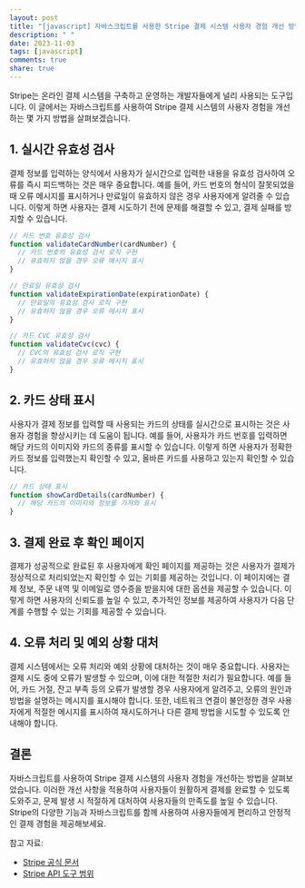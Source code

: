 ```yaml
---
layout: post
title: "[javascript] 자바스크립트를 사용한 Stripe 결제 시스템 사용자 경험 개선 방법"
description: " "
date: 2023-11-03
tags: [javascript]
comments: true
share: true
---
```


Stripe는 온라인 결제 시스템을 구축하고 운영하는 개발자들에게 널리 사용되는 도구입니다. 이 글에서는 자바스크립트를 사용하여 Stripe 결제 시스템의 사용자 경험을 개선하는 몇 가지 방법을 살펴보겠습니다.

## 1. 실시간 유효성 검사

결제 정보를 입력하는 양식에서 사용자가 실시간으로 입력한 내용을 유효성 검사하여 오류를 즉시 피드백하는 것은 매우 중요합니다. 예를 들어, 카드 번호의 형식이 잘못되었을 때 오류 메시지를 표시하거나 만료일이 유효하지 않은 경우 사용자에게 알려줄 수 있습니다. 이렇게 하면 사용자는 결제 시도하기 전에 문제를 해결할 수 있고, 결제 실패를 방지할 수 있습니다.

```javascript
// 카드 번호 유효성 검사
function validateCardNumber(cardNumber) {
  // 카드 번호의 유효성 검사 로직 구현
  // 유효하지 않을 경우 오류 메시지 표시
}

// 만료일 유효성 검사
function validateExpirationDate(expirationDate) {
  // 만료일의 유효성 검사 로직 구현
  // 유효하지 않을 경우 오류 메시지 표시
}

// 카드 CVC 유효성 검사
function validateCvc(cvc) {
  // CVC의 유효성 검사 로직 구현
  // 유효하지 않을 경우 오류 메시지 표시
}
```

## 2. 카드 상태 표시

사용자가 결제 정보를 입력할 때 사용되는 카드의 상태를 실시간으로 표시하는 것은 사용자 경험을 향상시키는 데 도움이 됩니다. 예를 들어, 사용자가 카드 번호를 입력하면 해당 카드의 이미지와 카드의 종류를 표시할 수 있습니다. 이렇게 하면 사용자가 정확한 카드 정보를 입력했는지 확인할 수 있고, 올바른 카드를 사용하고 있는지 확인할 수 있습니다.

```javascript
// 카드 상태 표시
function showCardDetails(cardNumber) {
  // 해당 카드의 이미지와 정보를 가져와 표시
}
```

## 3. 결제 완료 후 확인 페이지

결제가 성공적으로 완료된 후 사용자에게 확인 페이지를 제공하는 것은 사용자가 결제가 정상적으로 처리되었는지 확인할 수 있는 기회를 제공하는 것입니다. 이 페이지에는 결제 정보, 주문 내역 및 이메일로 영수증을 받을지에 대한 옵션을 제공할 수 있습니다. 이렇게 하면 사용자의 신뢰도를 높일 수 있고, 추가적인 정보를 제공하여 사용자가 다음 단계를 수행할 수 있는 기회를 제공할 수 있습니다.

## 4. 오류 처리 및 예외 상황 대처

결제 시스템에서는 오류 처리와 예외 상황에 대처하는 것이 매우 중요합니다. 사용자는 결제 시도 중에 오류가 발생할 수 있으며, 이에 대한 적절한 처리가 필요합니다. 예를 들어, 카드 거절, 잔고 부족 등의 오류가 발생할 경우 사용자에게 알려주고, 오류의 원인과 방법을 설명하는 메시지를 표시해야 합니다. 또한, 네트워크 연결이 불안정한 경우 사용자에게 적절한 메시지를 표시하여 재시도하거나 다른 결제 방법을 시도할 수 있도록 안내해야 합니다.

## 결론

자바스크립트를 사용하여 Stripe 결제 시스템의 사용자 경험을 개선하는 방법을 살펴보았습니다. 이러한 개선 사항을 적용하여 사용자들이 원활하게 결제를 완료할 수 있도록 도와주고, 문제 발생 시 적절하게 대처하여 사용자들의 만족도를 높일 수 있습니다. Stripe의 다양한 기능과 자바스크립트를 함께 사용하여 사용자들에게 편리하고 안정적인 결제 경험을 제공해보세요.

참고 자료:
- [Stripe 공식 문서](https://stripe.com/docs)
- [Stripe API 도구 범위](https://stripe.com/docs/api)